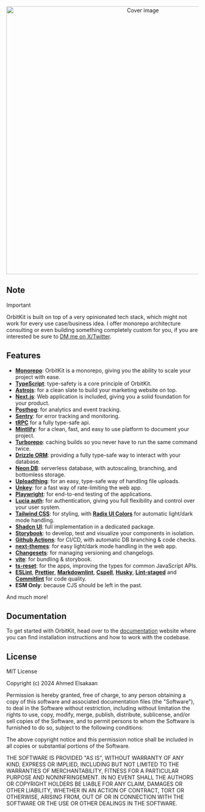 <div align="center">
  <img src="https://github.com/ixahmedxi/orbitkit/blob/main/apps/marketing/public/blog-placeholder.jpg?raw=true" alt="Cover image" width="700px">
</div>

## Note

> [!IMPORTANT]
> OrbitKit is built on top of a very opinionated tech stack, which might not work for every use case/business idea. I offer monorepo architecture consulting or even building something completely custom for you, if you are interested be sure to [DM me on X/Twitter](https://twitter.com/ixahmedxii).

## Features

- [**Monorepo**](https://monorepo.tools/): OrbitKit is a monorepo, giving you the ability to scale your project with ease.
- [**TypeScript**](https://www.typescriptlang.org/): type-safety is a core principle of OrbitKit.
- [**Astrojs**](https://astro.build): for a clean slate to build your marketing website on top.
- [**Next.js**](https://nextjs.org): Web application is included, giving you a solid foundation for your product.
- [**Posthog**](https://posthog.com): for analytics and event tracking.
- [**Sentry**](https://sentry.io): for error tracking and monitoring.
- [**tRPC**](https://trpc.io) for a fully type-safe api.
- [**Mintlify**](https://mintlify.com): for a clean, fast, and easy to use platform to document your project.
- [**Turborepo**](https://turbo.build/repo): caching builds so you never have to run the same command twice.
- [**Drizzle ORM**](https://orm.drizzle.team): providing a fully type-safe way to interact with your database.
- [**Neon DB**](https://neon.tech): serverless database, with autoscaling, branching, and bottomless storage.
- [**Uploadthing**](https://uploadthing.com/): for an easy, type-safe way of handling file uploads.
- [**Unkey**](https://unkey.dev): for a fast way of rate-limiting the web app.
- [**Playwright**](https://playwright.dev): for end-to-end testing of the applications.
- [**Lucia auth**](https://lucia-auth.com): for authentication, giving you full flexibility and control over your user system.
- [**Tailwind CSS**](https://tailwindcss.com): for styling, with [**Radix UI Colors**](https://www.radix-ui.com/colors) for automatic light/dark mode handling.
- [**Shadcn UI**](https://ui.shadcn.com): full implementation in a dedicated package.
- [**Storybook**](https://storybook.js.org): to develop, test and visualize your components in isolation.
- [**Github Actions**](https://github.com/features/actions): for CI/CD, with automatic DB branching & code checks.
- [**next-themes**](https://github.com/pacocoursey/next-themes): for easy light/dark mode handling in the web app.
- [**Changesets**](https://github.com/changesets/changesets): for managing versioning and changelogs.
- [**vite**](https://vitejs.dev): for bundling & storybook.
- [**ts-reset**](https://github.com/total-typescript/ts-reset): for the apps, improving the types for common JavaScript APIs.
- [**ESLint**](https://eslint.org/), [**Prettier**](https://prettier.io), [**Markdownlint**](https://github.com/DavidAnson/markdownlint), [**Cspell**](https://cspell.org), [**Husky**](https://github.com/typicode/husky), [**Lint-staged**](https://github.com/lint-staged/lint-staged) and [**Commitlint**](https://github.com/conventional-changelog/commitlint) for code quality.
- **ESM Only**: because CJS should be left in the past.

And much more!

## Documentation

To get started with OrbitKit, head over to the [documentation](https://orbitkit.dev) website where you can find installation instructions and how to work with the codebase.

## License

MIT License

Copyright (c) 2024 Ahmed Elsakaan

Permission is hereby granted, free of charge, to any person obtaining a copy
of this software and associated documentation files (the "Software"), to deal
in the Software without restriction, including without limitation the rights
to use, copy, modify, merge, publish, distribute, sublicense, and/or sell
copies of the Software, and to permit persons to whom the Software is
furnished to do so, subject to the following conditions:

The above copyright notice and this permission notice shall be included in all
copies or substantial portions of the Software.

THE SOFTWARE IS PROVIDED "AS IS", WITHOUT WARRANTY OF ANY KIND, EXPRESS OR
IMPLIED, INCLUDING BUT NOT LIMITED TO THE WARRANTIES OF MERCHANTABILITY,
FITNESS FOR A PARTICULAR PURPOSE AND NONINFRINGEMENT. IN NO EVENT SHALL THE
AUTHORS OR COPYRIGHT HOLDERS BE LIABLE FOR ANY CLAIM, DAMAGES OR OTHER
LIABILITY, WHETHER IN AN ACTION OF CONTRACT, TORT OR OTHERWISE, ARISING FROM,
OUT OF OR IN CONNECTION WITH THE SOFTWARE OR THE USE OR OTHER DEALINGS IN THE
SOFTWARE.